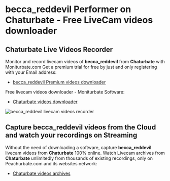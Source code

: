 # becca_reddevil Performer on Chaturbate - Free LiveCam videos downloader

## Chaturbate Live Videos Recorder

Monitor and record livecam videos of **becca_reddevil** from **Chaturbate** with Moniturbate.com
Get a premium trial for free by just and only registering with your Email address:
* [becca_reddevil Premium videos downloader](https://moniturbate.com/request-demo-licence-key.html)

Free livecam videos downloader - Moniturbate Software:
* [Chaturbate videos downloader](https://moniturbate.com/moniturbate-download-software.html)

![becca_reddevil livecam videos recorder](https://peachurnet.com/templates/moniturbate-software.png)


## Capture becca_reddevil videos from the Cloud and watch your recordings on Streaming

Without the need of downloading a software, capture **becca_reddevil** livecam videos from **Chaturbate** 100% online.
Watch Livecam archives from **Chaturbate** unlimitedly from thousands of existing recordings, only on Peachurbate.com and its websites network:
* [Chaturbate videos archives](https://peachurnet.com/)